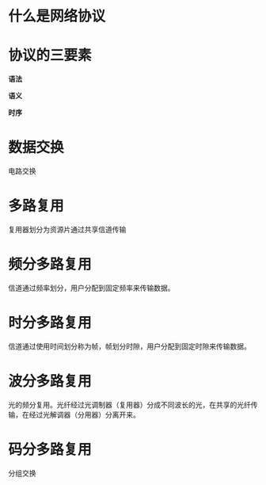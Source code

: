 # 什么是网络协议



# 协议的三要素

**语法**

**语义**

**时序**

# 数据交换

电路交换

# 多路复用

复用器划分为资源片通过共享信道传输

# 频分多路复用

信道通过频率划分，用户分配到固定频率来传输数据。

# 时分多路复用

信道通过使用时间划分称为帧，帧划分时隙，用户分配到固定时隙来传输数据。

# 波分多路复用

光的频分复用。光纤经过光调制器（复用器）分成不同波长的光，在共享的光纤传输，在经过光解调器（分用器）分离开来。

# 码分多路复用



分组交换